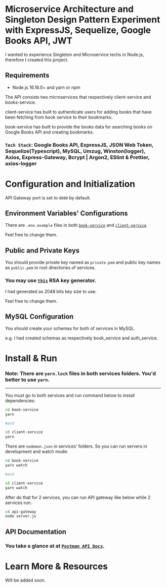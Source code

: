 # Microservice Architecture and Singleton Design Pattern Experiment with ExpressJS, Sequelize, Google Books API, JWT

I wanted to experience Singleton and Microservice techs in Node.js, therefore I created this project.


## Requirements

- Node.js 16.16.0+ and yarn or npm



The API consists two microservices that respectively client-service and books-service.

client-service has built to authenticate users for adding books that have been fetching from book service to their bookmarks.

book-service has built to provide the books data for searching books on Google Books API and creating bookmarks.

### `Tech Stack`: Google Books API, ExpressJS, JSON Web Token, Sequelize(Typescript), MySQL, Umzug, Winston(logger), Axios, Express-Gateway, Bcrypt | Argon2, ESlint & Prettier, axios-logger



# Configuration and Initialization

API Gateway port is set to `8080` by default.
## Environment Variables' Configurations

There are  `.env.example` files in both [`book-service`](./book-service/.env.example) and [`client-service`](./client-service/.env.example).

Feel free to change them.
## Public and Private Keys

You should provide private key named as `private.pem` and public key names as `public.pem` in root directories of services.

### You may use [`this`](http://travistidwell.com/jsencrypt/demo/) RSA key generator.
I had generated as 2048 bits key size to use.

Feel free to change them.

## MySQL Configuration

You should create your schemas for both of services in MySQL.

e.g. I had created schemas as respectively book_service and auth_service.


# Install & Run

### Note: There are `yarn.lock` files in both services folders. You'd better to use `yarn`.

<hr>

You must go to both services and run command below to install dependencies:
```sh
cd book-service
yarn

#and

cd client-service
yarn
```

There are `nodemon.json` in services' folders. So you can run servers in development and watch mode:
```sh
cd book-service
yarn watch

#and

cd client-service
yarn watch
```

After do that for 2 services, you can run API gateway like below while 2 services run:
```sh
cd api-gateway
node server.js
```

## API Documentation

### You take a glance at at [`Postman API Docs`](https://documenter.getpostman.com/view/6383857/VUqoRyqS).



# Learn More & Resources

Will be added soon.